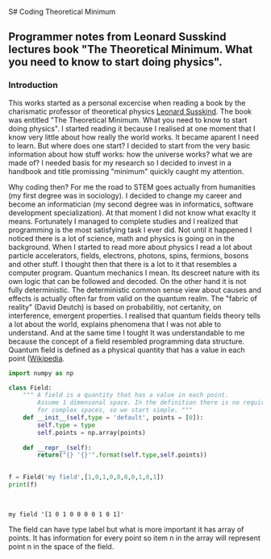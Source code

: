 
S# Coding Theoretical Minimum

## Programmer notes from Leonard Susskind lectures book "The Theoretical Minimum. What you need to know to start doing physics". 

### Introduction

This works started as a personal excercise when reading a book by the charismatic professor of theoretical physics [Leonard Susskind](https://en.wikipedia.org/wiki/Leonard_Susskind). The book was entitled "The Theoretical Minimum. What you need to know to start doing physics". I started reading it because I realised at one moment that I know very little about how really the world works. It became aparent I need to learn. But where does one start? I decided to start from the very basic information about how stuff works: how the universe works? what we are made of? I needed basis for my research so I decided to invest in a handbook and title promissing "minimum" quickly caught my attention. 

Why coding then? For me the road to STEM goes actually from humanities (my first degree was in sociology). I decided to change my career and become an informatician (my second degree was in informatics, software development specialization). At that moment I did not know what exaclty it means. Fortunately I managed to complete studies and I realized that programming is the most satisfying task I ever did. Not until it happened I noticed there is a lot of science, math and physics is going on in the background. When I started to read more about physics I read a lot about particle accelerators, fields, electrons, photons, spins, fermions, bosons and other stuff. I thought then that there is a lot to it that resembles a computer program. Quantum mechanics I mean. Its descreet nature with its own logic that can be followed and decoded. On the other hand it is not fully deterministic. The deterministic common sense view about causes and effects is actually often far from valid on the quantum realm. The "fabric of reality" (David Deutch) is based on probabilitiy, not certanity, on interference, emergent properties. I realised that quantum fields theory tells a lot about the world, explains phenomena that I was not able to understand. And at the same time I tought It was understandable to me because the concept of a field resembled programming data structure. Quantum field is defined as a physical quantity that has a value in each point ([Wikipedia](https://en.wikipedia.org/wiki/Field_(physics)). 


```python
import numpy as np

class Field:
    """ A field is a quantity that has a value in each point.
        Assume 1 dimensonal space. In the definition there is no requirements
        for complex spaces, so we start simple. """
    def __init__(self,type = 'default', points = [0]):
        self.type = type
        self.points = np.array(points)
    
    def __repr__(self):
        return("{} '{}'".format(self.type,self.points))
    

f = Field('my field',[1,0,1,0,0,0,0,1,0,1])
print(f)
        
        

```

    my field '[1 0 1 0 0 0 0 1 0 1]'


The field can have type label but what is more important it has array of points. It has information for every point so item n in the array will represent point n in the space of the field.
